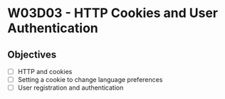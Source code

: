 # W03D03 - HTTP Cookies and User Authentication

## Objectives 
- [ ] HTTP and cookies
- [ ] Setting a cookie to change language preferences
- [ ] User registration and authentication